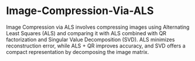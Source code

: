 # Image-Compression-Via-ALS
Image Compression via ALS involves compressing images using Alternating Least Squares (ALS) and comparing it with ALS combined with QR factorization and Singular Value Decomposition (SVD). ALS minimizes reconstruction error, while ALS + QR improves accuracy, and SVD offers a compact representation by decomposing the image matrix.
